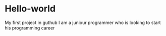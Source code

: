 # Hello-world
My first project in guthub
I am a juniour programmer who is looking to start his programming career
